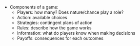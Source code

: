- Components of a game:
	- Players: how many? Does nature/chance play a role?
	- Action: available choices
	- Strategies: contingent plans of action
	- Rules: describe how the game works
	- Information: what do players know when making decisions
	- Payoffs: consequences for each outcomes
